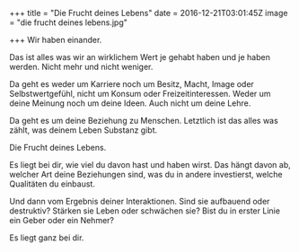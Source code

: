 +++
title = "Die Frucht deines Lebens"
date = 2016-12-21T03:01:45Z
image = "die frucht deines lebens.jpg"

+++
Wir haben einander.

Das ist alles was wir an wirklichem Wert je gehabt haben und je haben werden. 
Nicht mehr und nicht weniger.

Da geht es weder um Karriere noch um Besitz, Macht, Image oder Selbstwertgefühl, 
nicht um Konsum oder Freizeitinteressen. Weder um deine Meinung noch um deine Ideen. 
Auch nicht um deine Lehre.

Da geht es um deine Beziehung zu Menschen. Letztlich ist das alles was zählt, was 
deinem Leben Substanz gibt.

Die Frucht deines Lebens.

Es liegt bei dir, wie viel du davon hast und haben wirst. Das hängt davon ab, 
welcher Art deine Beziehungen sind, was du in andere investierst, welche Qualitäten du einbaust.

Und dann vom Ergebnis deiner Interaktionen. Sind sie aufbauend oder destruktiv? Stärken 
sie Leben oder schwächen sie? Bist du in erster Linie ein Geber oder ein Nehmer?

Es liegt ganz bei dir.